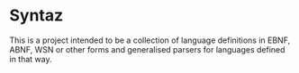 Syntaz
======

This is a project intended to be a collection of language definitions in EBNF, ABNF, WSN or other forms and generalised parsers for languages defined in that way.
